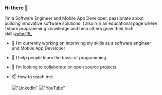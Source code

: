 ### Hi there 👋

I’m a Software Engineer and Mobile App Developer, passionate about building innovative software solutions. I also run an educational page where I share programming knowledge and help others grow their tech skills[zoher19_](https://www.instagram.com/zoher19_?igsh=MXJrdGE2OXR0dWNpag==)




- 🔭 I’m currently working on improving my skills as a software engineer and Mobile App Developer
- 🌱 I help people learn the basic of programming
- 👯 I’m looking to collaborate on open source projects.
- 📫 How to reach me:

  [!["LinkedIn"](https://img.shields.io/badge/LinkedIn-blue?style=flat&logo=linkedin&labelColor=blue)](https://www.linkedin.com/in/tarekalabd/)
  [!["YouTube"](https://img.shields.io/youtube/channel/subscribers/UCMQeTJFwpvbeXjLPrd9_eQw?label=Professor&style=social)](https://www.youtube.com/@Professor-b4i)
